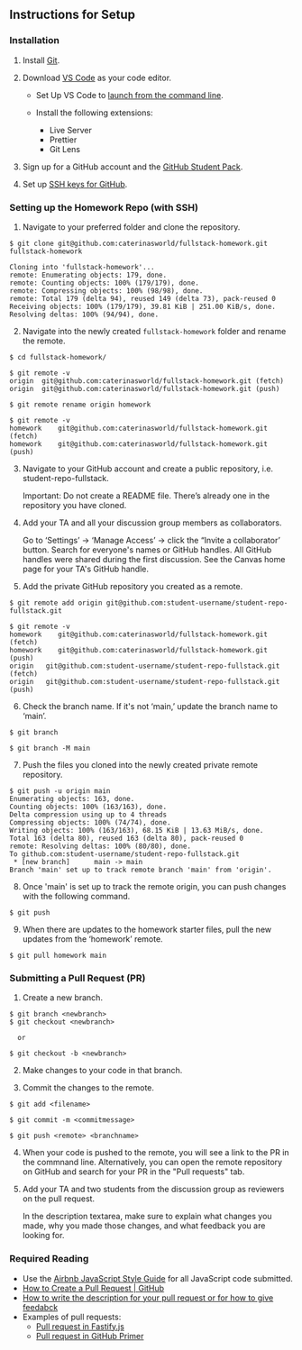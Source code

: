 ## Instructions for Setup

### Installation

1. Install [Git](https://git-scm.com/book/en/v2/Getting-Started-Installing-Git).

2. Download [VS Code](https://code.visualstudio.com/) as your code editor.

   - Set Up VS Code to [launch from the command line](https://code.visualstudio.com/docs/editor/command-line#_launching-from-command-line).

   - Install the following extensions:
     - Live Server
     - Prettier
     - Git Lens

3. Sign up for a GitHub account and the [GitHub Student Pack](https://education.github.com/pack).

4. Set up [SSH keys for GitHub](https://docs.github.com/en/free-pro-team@latest/github/authenticating-to-github/connecting-to-github-with-ssh).

### Setting up the Homework Repo (with SSH)

1. Navigate to your preferred folder and clone the repository.

```console
$ git clone git@github.com:caterinasworld/fullstack-homework.git fullstack-homework

Cloning into 'fullstack-homework'...
remote: Enumerating objects: 179, done.
remote: Counting objects: 100% (179/179), done.
remote: Compressing objects: 100% (98/98), done.
remote: Total 179 (delta 94), reused 149 (delta 73), pack-reused 0
Receiving objects: 100% (179/179), 39.81 KiB | 251.00 KiB/s, done.
Resolving deltas: 100% (94/94), done.

```

2. Navigate into the newly created `fullstack-homework` folder and rename the remote.

```console
$ cd fullstack-homework/

$ git remote -v
origin	git@github.com:caterinasworld/fullstack-homework.git (fetch)
origin	git@github.com:caterinasworld/fullstack-homework.git (push)

$ git remote rename origin homework

$ git remote -v
homework	git@github.com:caterinasworld/fullstack-homework.git (fetch)
homework	git@github.com:caterinasworld/fullstack-homework.git (push)
```

3. Navigate to your GitHub account and create a public repository, i.e. student-repo-fullstack.

   Important: Do not create a README file. There’s already one in the repository you have cloned.

4. Add your TA and all your discussion group members as collaborators.

   Go to ‘Settings’ → ‘Manage Access’ → click the “Invite a collaborator’ button. Search for everyone's names or GitHub handles. 
   All GitHub handles were shared during the first discussion. See the Canvas home page for your TA's GitHub handle.

5. Add the private GitHub repository you created as a remote.

```console
$ git remote add origin git@github.com:student-username/student-repo-fullstack.git

$ git remote -v
homework    git@github.com:caterinasworld/fullstack-homework.git (fetch)
homework    git@github.com:caterinasworld/fullstack-homework.git (push)
origin   git@github.com:student-username/student-repo-fullstack.git (fetch)
origin   git@github.com:student-username/student-repo-fullstack.git (push)
```

6. Check the branch name. If it's not ‘main,’ update the branch name to ‘main’.

```console
$ git branch

$ git branch -M main
```

7. Push the files you cloned into the newly created private remote repository.

```console
$ git push -u origin main
Enumerating objects: 163, done.
Counting objects: 100% (163/163), done.
Delta compression using up to 4 threads
Compressing objects: 100% (74/74), done.
Writing objects: 100% (163/163), 68.15 KiB | 13.63 MiB/s, done.
Total 163 (delta 80), reused 163 (delta 80), pack-reused 0
remote: Resolving deltas: 100% (80/80), done.
To github.com:student-username/student-repo-fullstack.git
 * [new branch]      main -> main
Branch 'main' set up to track remote branch 'main' from 'origin'.
```

8. Once 'main' is set up to track the remote origin, you can push changes with the following command.

```console
$ git push
```

9. When there are updates to the homework starter files, pull the new updates from the ‘homework’ remote.

```console
$ git pull homework main
```

### Submitting a Pull Request (PR)

1. Create a new branch.

```console
$ git branch <newbranch>
$ git checkout <newbranch>
```

      or 

```console
$ git checkout -b <newbranch>
```

2. Make changes to your code in that branch.

3. Commit the changes to the remote.

```console
$ git add <filename>

$ git commit -m <commitmessage>

$ git push <remote> <branchname>
```

4. When your code is pushed to the remote, you will see a link to the PR in the commnand line. Alternatively, you can open the remote repository on GitHub and search for your PR in the "Pull requests" tab. 

5. Add your TA and two students from the discussion group as reviewers on the pull request.

   In the description textarea, make sure to explain what changes you made, why you made those changes, and what feedback you are looking for.

### Required Reading

- Use the [Airbnb JavaScript Style Guide](https://github.com/airbnb/javascript) for all JavaScript code submitted.
- [How to Create a Pull Request | GitHub](https://docs.github.com/en/pull-requests/collaborating-with-pull-requests/proposing-changes-to-your-work-with-pull-requests/creating-a-pull-request)
- [How to write the description for your pull request or for how to give feedabck](https://github.blog/2015-01-21-how-to-write-the-perfect-pull-request/)
- Examples of pull requests:
  - [Pull request in Fastify.js](https://github.com/fastify/fastify/pull/4264)
  - [Pull request in GitHub Primer](https://github.com/primer/react/pull/2337)



